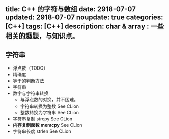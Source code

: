 title: C++ 的字符与数组
date: 2918-07-07
updated: 2918-07-07
noupdate: true
categories: [C++]
tags: [C++]
description: char & array &#58; 一些相关的趣题，与知识点。
---

## 字符串

- 浮点数（TODO）
- 精确度
- 等于的判断方法
- 字符串
- 数字与字符串转换
    - 与浮点数的对换，并不困难。
    - 字符串转换为整数
        See CLion
    - 整数转换为字符串
        See CLion
- 字符串复制 strcpy
    See CLion
- __内存复制函数 memcpy__
    See CLion
- 字符串长度 strlen
    See CLion
